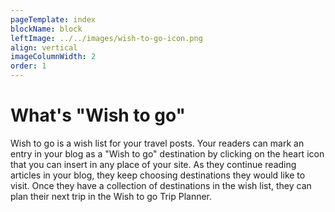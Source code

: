 ```yaml
---
pageTemplate: index
blockName: block
leftImage: ../../images/wish-to-go-icon.png
align: vertical
imageColumnWidth: 2
order: 1
---
```


# What's "Wish to go"

Wish to go is a wish list for your travel posts. Your readers can mark an entry in your blog as a "Wish to go" destination by clicking on the heart icon <WishWidget country="TV"></WishWidget> that you can insert in any place of your site. As they continue reading articles in your blog, they keep choosing destinations they would like to visit. Once they have a collection of destinations in the wish list, they can plan their next trip in the Wish to go Trip Planner.

